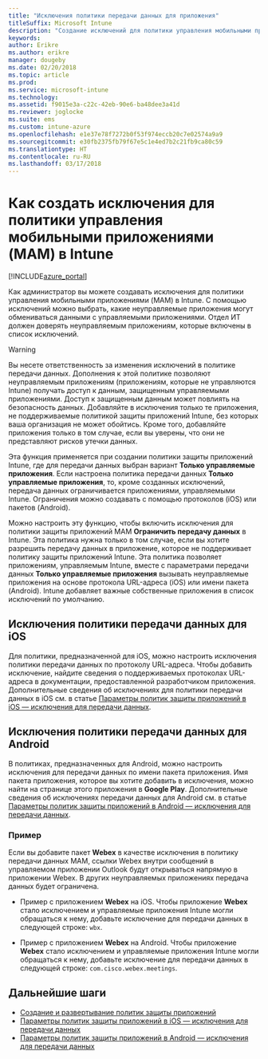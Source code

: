 ```yaml
---
title: "Исключения политики передачи данных для приложения"
titleSuffix: Microsoft Intune
description: "Создание исключений для политики управления мобильными приложениями (MAM) в Intune."
keywords: 
author: Erikre
ms.author: erikre
manager: dougeby
ms.date: 02/20/2018
ms.topic: article
ms.prod: 
ms.service: microsoft-intune
ms.technology: 
ms.assetid: f9015e3a-c22c-42eb-90e6-ba48dee3a41d
ms.reviewer: joglocke
ms.suite: ems
ms.custom: intune-azure
ms.openlocfilehash: e1e37e78f7272b0f53f974eccb20c7e02574a9a9
ms.sourcegitcommit: e30fb2375fb79f67e5c1e4ed7b2c21fb9ca80c59
ms.translationtype: HT
ms.contentlocale: ru-RU
ms.lasthandoff: 03/17/2018
---
```

# <a name="how-to-create-exceptions-to-the-intune-mobile-application-management-mam-data-transfer-policy"></a>Как создать исключения для политики управления мобильными приложениями (MAM) в Intune

[!INCLUDE[azure_portal](./includes/azure_portal.md)]

Как администратор вы можете создавать исключения для политики управления мобильными приложениями (MAM) в Intune. С помощью исключений можно выбрать, какие неуправляемые приложения могут обмениваться данными с управляемыми приложениями. Отдел ИТ должен доверять неуправляемым приложениям, которые включены в список исключений. 

>[!WARNING] 
> Вы несете ответственность за изменения исключений в политике передачи данных. Дополнения к этой политике позволяют неуправляемым приложениям (приложениям, которые не управляются Intune) получать доступ к данным, защищенным управляемыми приложениями. Доступ к защищенным данным может повлиять на безопасность данных. Добавляйте в исключения только те приложения, не поддерживаемые политикой защиты приложений Intune, без которых ваша организация не может обойтись. Кроме того, добавляйте приложения только в том случае, если вы уверены, что они не представляют рисков утечки данных.

Эта функция применяется при создании политики защиты приложений Intune, где для передачи данных выбран вариант **Только управляемые приложения**. Если настроена политика передачи данных **Только управляемые приложения**, то, кроме созданных исключений, передача данных ограничивается приложениями, управляемыми Intune. Ограничения можно создавать с помощью протоколов (iOS) или пакетов (Android).

Можно настроить эту функцию, чтобы включить исключения для политики защиты приложений MAM **Ограничить передачу данных** в Intune. Эта политика нужна только в том случае, если вы хотите разрешить передачу данных в приложение, которое не поддерживает политику защиты приложений Intune. Эта политика позволяет приложениям, управляемым Intune, вместе с параметрами передачи данных **Только управляемые приложения** вызывать неуправляемые приложения на основе протокола URL-адреса (iOS) или имени пакета (Android). Intune добавляет важные собственные приложения в список исключений по умолчанию. 

## <a name="ios-data-transfer-exceptions"></a>Исключения политики передачи данных для iOS
Для политики, предназначенной для iOS, можно настроить исключения политики передачи данных по протоколу URL-адреса. Чтобы добавить исключение, найдите сведения о поддерживаемых протоколах URL-адреса в документации, предоставленной разработчиком приложения. Дополнительные сведения об исключениях для политики передачи данных в iOS см. в статье [Параметры политик защиты приложений в iOS — исключения для передачи данных](app-protection-policy-settings-ios.md#data-transfer-exemptions).

## <a name="android-data-transfer-exceptions"></a>Исключения политики передачи данных для Android
В политиках, предназначенных для Android, можно настроить исключения для передачи данных по имени пакета приложения. Имя пакета приложения, которое вы хотите добавить в исключения, можно найти на странице этого приложения в **Google Play**. Дополнительные сведения об исключениях передачи данных для Android см. в статье [Параметры политик защиты приложений в Android — исключения для передачи данных](app-protection-policy-settings-android.md#data-transfer-exemptions).

### <a name="example"></a>Пример
Если вы добавите пакет **Webex** в качестве исключения в политику передачи данных MAM, ссылки Webex внутри сообщений в управляемом приложении Outlook будут открываться напрямую в приложении Webex. В других неуправляемых приложениях передача данных будет ограничена.

- Пример с приложением **Webex** на iOS. Чтобы приложение **Webex** стало исключением и управляемые приложения Intune могли обращаться к нему, добавьте исключение для передачи данных в следующей строке: <code>wbx</code>.

- Пример с приложением **Webex** на Android. Чтобы приложение **Webex** стало исключением и управляемые приложения Intune могли обращаться к нему, добавьте исключение для передачи данных в следующей строке: <code>com.cisco.webex.meetings</code>. 

## <a name="next-steps"></a>Дальнейшие шаги

- [Создание и развертывание политик защиты приложений](app-protection-policies.md)
- [Параметры политик защиты приложений в iOS — исключения для передачи данных](app-protection-policy-settings-ios.md#data-transfer-exemptions)
- [Параметры политик защиты приложений в Android — исключения для передачи данных](app-protection-policy-settings-android.md#data-transfer-exemptions)
